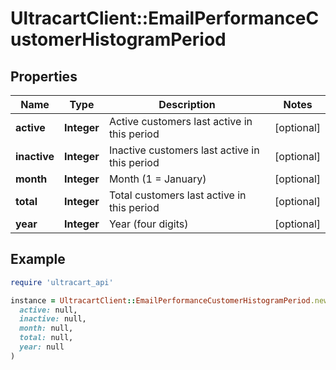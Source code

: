 # UltracartClient::EmailPerformanceCustomerHistogramPeriod

## Properties

| Name | Type | Description | Notes |
| ---- | ---- | ----------- | ----- |
| **active** | **Integer** | Active customers last active in this period | [optional] |
| **inactive** | **Integer** | Inactive customers last active in this period | [optional] |
| **month** | **Integer** | Month (1 &#x3D; January) | [optional] |
| **total** | **Integer** | Total customers last active in this period | [optional] |
| **year** | **Integer** | Year (four digits) | [optional] |

## Example

```ruby
require 'ultracart_api'

instance = UltracartClient::EmailPerformanceCustomerHistogramPeriod.new(
  active: null,
  inactive: null,
  month: null,
  total: null,
  year: null
)
```

